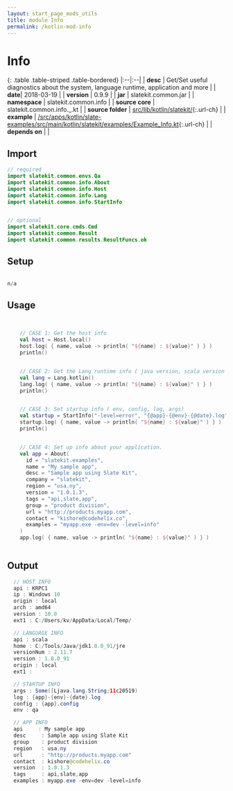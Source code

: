 ```yaml
---
layout: start_page_mods_utils
title: module Info
permalink: /kotlin-mod-info
---
```


# Info

{: .table .table-striped .table-bordered}
|:--|:--|
| **desc** | Get/Set useful diagnostics about the system, language runtime, application and more | 
| **date**| 2018-03-19 |
| **version** | 0.9.9  |
| **jar** | slatekit.common.jar  |
| **namespace** | slatekit.common.info  |
| **source core** | slatekit.common.info._.kt  |
| **source folder** | [src/lib/kotlin/slatekit/](https://github.com/code-helix/slatekit/tree/master/src/lib/kotlin/slatekit/){:.url-ch}  |
| **example** | [/src/apps/kotlin/slate-examples/src/main/kotlin/slatekit/examples/Example_Info.kt](https://github.com/code-helix/slatekit/tree/master/src/lib/kotlin/slatekit-examples/src/main/kotlin/slatekit/examples/Example_Info.kt){:.url-ch} |
| **depends on** |   |

## Import
```kotlin 
// required 
import slatekit.common.envs.Qa
import slatekit.common.info.About
import slatekit.common.info.Host
import slatekit.common.info.Lang
import slatekit.common.info.StartInfo


// optional 
import slatekit.core.cmds.Cmd
import slatekit.common.Result
import slatekit.common.results.ResultFuncs.ok


```

## Setup
```kotlin

n/a

```

## Usage
```kotlin


    // CASE 1: Get the host info
    val host = Host.local()
    host.log( { name, value -> println( "${name} : ${value}" ) } )
    println()


    // CASE 2: Get the Lang runtime info ( java version, scala version etc )
    val lang = Lang.kotlin()
    lang.log( { name, value -> println( "${name} : ${value}" ) } )
    println()


    // CASE 3: Set startup info ( env, config, log, args)
    val startup = StartInfo("-level=error", "{@app}-{@env}-{@date}.log", "{@app}.config", Qa.name)
    startup.log( { name, value -> println( "${name} : ${value}" ) } )
    println()


    // CASE 4: Set up info about your application.
    val app = About(
      id = "slatekit.examples",
      name = "My sample app",
      desc = "Sample app using Slate Kit",
      company = "slatekit",
      region = "usa.ny",
      version = "1.0.1.3",
      tags = "api,slate,app",
      group = "product division",
      url = "http://products.myapp.com",
      contact = "kishore@codehelix.co",
      examples = "myapp.exe -env=dev -level=info"
    )
    app.log( { name, value -> println( "${name} : ${value}" ) } )
    

```


## Output

```java
  // HOST INFO
  api : KRPC1
  ip : Windows 10
  origin : local
  arch : amd64
  version : 10.0
  ext1 : C:/Users/kv/AppData/Local/Temp/

  // LANGUAGE INFO
  api : scala
  home : C:/Tools/Java/jdk1.8.0_91/jre
  versionNum : 2.11.7
  version : 1.8.0_91
  origin : local
  ext1 :

  // STARTUP INFO
  args : Some([Ljava.lang.String;11c20519)
  log : {app}-{env}-{date}.log
  config : {app}.config
  env : qa

  // APP INFO
  api     : My sample app
  desc     : Sample app using Slate Kit
  group    : product division
  region   : usa.ny
  url      : "http://products.myapp.com"
  contact  : kishore@codehelix.co
  version  : 1.0.1.3
  tags     : api,slate,app
  examples : myapp.exe -env=dev -level=info
```
  